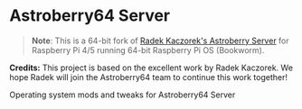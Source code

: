# Astroberry64 Server

> **Note**: This is a 64-bit fork of [Radek Kaczorek's Astroberry Server](https://github.com/astroberry64/astroberry64-server) for Raspberry Pi 4/5 running 64-bit Raspberry Pi OS (Bookworm).

**Credits:** This project is based on the excellent work by Radek Kaczorek. We hope Radek will join the Astroberry64 team to continue this work together!

Operating system mods and tweaks for Astroberry64 Server
